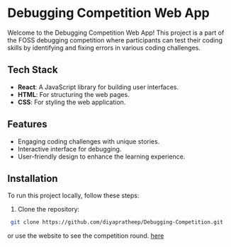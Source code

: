 # Debugging Competition Web App

Welcome to the Debugging Competition Web App! This project is a part of the FOSS debugging competition where participants can test their coding skills by identifying and fixing errors in various coding challenges.

## Tech Stack
- **React**: A JavaScript library for building user interfaces.
- **HTML**: For structuring the web pages.
- **CSS**: For styling the web application.

## Features
- Engaging coding challenges with unique stories.
- Interactive interface for debugging.
- User-friendly design to enhance the learning experience.

## Installation
To run this project locally, follow these steps:

1. Clone the repository:
  ```bash
   git clone https://github.com/diyapratheep/Debugging-Competition.git

```
or use the website to see the competition round. 
[here](https://diyapratheep.github.io/Debugging-Competition/)
